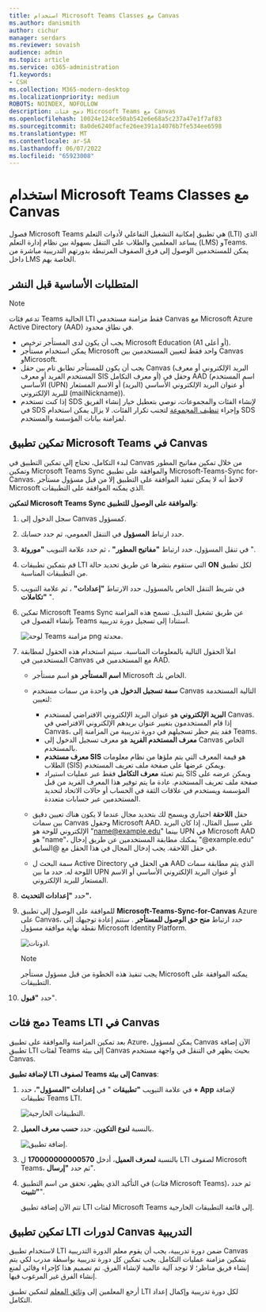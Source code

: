 ```yaml
---
title: استخدام Microsoft Teams Classes مع Canvas
ms.author: danismith
author: cichur
manager: serdars
ms.reviewer: sovaish
audience: admin
ms.topic: article
ms.service: o365-administration
f1.keywords:
- CSH
ms.collection: M365-modern-desktop
ms.localizationpriority: medium
ROBOTS: NOINDEX, NOFOLLOW
description: دمج فئات Microsoft Teams مع Canvas
ms.openlocfilehash: 10024e124ce50ab542e6e68a5c237a47e1f7af83
ms.sourcegitcommit: 8a0de6240facfe26ee391a14076b7fe534ee6598
ms.translationtype: MT
ms.contentlocale: ar-SA
ms.lasthandoff: 06/07/2022
ms.locfileid: "65923008"
---
```

# <a name="use-microsoft-teams-classes-with-canvas"></a>استخدام Microsoft Teams Classes مع Canvas

فصول Microsoft Teams هي تطبيق إمكانية التشغيل التفاعلي لأدوات التعلم (LTI) الذي يساعد المعلمين والطلاب على التنقل بسهولة بين نظام إدارة التعلم (LMS) وTeams. يمكن للمستخدمين الوصول إلى فرق الصفوف المرتبطة بدورتهم التدريبية مباشرة من داخل LMS الخاصة بهم.

## <a name="prerequisites-before-deployment"></a>المتطلبات الأساسية قبل النشر

> [!NOTE]
> تدعم فئات Teams الحالية LTI فقط مزامنة مستخدمي Canvas مع Microsoft Azure Active Directory (AAD) في نطاق محدود.
>
> - يجب أن يكون لدى المستأجر ترخيص Microsoft Education (A1 أو أعلى).
> - يمكن استخدام مستأجر Microsoft واحد فقط لتعيين المستخدمين بين Canvas وMicrosoft.
> - يجب أن يكون للمستأجر تطابق تام بين حقل Canvas (البريد الإلكتروني أو معرف المستخدم الفريد أو معرف SIS أو معرف التكامل) وحقل في AAD (اسم المستخدم الأساسي (UPN) أو عنوان البريد الإلكتروني الأساسي (البريد) أو الاسم المستعار للبريد الإلكتروني (mailNickname)).
> - إذا كنت تستخدم SDS لإنشاء الفئات والمجموعات، نوصي بتعطيل خيار إنشاء الفريق في SDS وإجراء [تنظيف المجموعة](/schooldatasync/group-cleanup) لتجنب تكرار الفئات. لا يزال يمكن استخدام SDS لمزامنة بيانات المؤسسة والمستخدم.

## <a name="enable-the-microsoft-teams-app-in-canvas"></a>تمكين تطبيق Microsoft Teams في Canvas

لبدء التكامل، تحتاج إلى تمكين التطبيق في Canvas من خلال تمكين مفاتيح المطور وتمكين Microsoft Teams Sync والموافقة على تطبيق Microsoft-Teams-Sync for-Canvas. لاحظ أنه لا يمكن تنفيذ الموافقة على التطبيق إلا من قبل مسؤول مستأجر Microsoft الذي يمكنه الموافقة على التطبيقات.

**لتمكين Microsoft Teams Sync والموافقة على الوصول للتطبيق**:

1. سجل الدخول إلى Canvas كمسؤول.

2. حدد ارتباط **المسؤول** في التنقل العمومي، ثم حدد حسابك.
3. في تنقل المسؤول، حدد ارتباط **"مفاتيح المطور"** ، ثم حدد علامة التبويب **"موروثة** ".
4. قم بتمكين تطبيقات LTI التي ستقوم بنشرها عن طريق تحديد حالة **ON** لكل تطبيق من التطبيقات المناسبة.

5. في شريط التنقل الخاص بالمسؤول، حدد الارتباط **"إعدادات"** ، ثم علامة التبويب **"تكاملات** ".

6. تمكين Microsoft Teams Sync عن طريق تشغيل التبديل. تسمح هذه المزامنة بإنشاء الفصول في Teams استنادا إلى تسجيل دورة تدريبية.

   ![لوحة Teams مزامنة png محدثة.](https://user-images.githubusercontent.com/87142492/128225881-abdfc52d-dc9e-48ad-aec5-f6617c6436f3.png)

7. املأ الحقول التالية بالمعلومات المناسبة. سيتم استخدام هذه الحقول لمطابقة المستخدمين في Canvas مع المستخدمين في AAD.
   - **اسم المستأجر** هو اسم مستأجر Microsoft الخاص بك.
   - **سمة تسجيل الدخول** هي واحدة من سمات مستخدم Canvas التالية المستخدمة لتعيين:
      - **البريد الإلكتروني** هو عنوان البريد الإلكتروني الافتراضي لمستخدم Canvas. إذا قام المستخدمون بتغيير عنوان بريدهم الإلكتروني الافتراضي في Canvas، فقد يتم حظر تسجيلهم في دورة تدريبية من المزامنة إلى Teams.
      - **معرف المستخدم الفريد** هو معرف تسجيل الدخول إلى Canvas الخاص بالمستخدم.
      - **معرف مستخدم SIS** هو قيمة المعرف التي يتم ملؤها من نظام معلومات الطلاب (SIS) ويمكن عرضها على صفحة ملف تعريف المستخدم.
      - يتم تعبئة **معرف التكامل** فقط عبر عمليات استيراد SIS ويمكن عرضه على صفحة ملف تعريف المستخدم. عادة ما يتم توفير هذا المعرف الفريد من قبل المؤسسة ويستخدم في علاقات الثقة في الحساب أو حالات الاتحاد لتحديد المستخدمين عبر حسابات متعددة.

   - حقل **اللاحقة** اختياري ويسمح لك بتحديد مجال عندما لا يكون هناك تعيين دقيق بين سمات Canvas وحقول Microsoft AAD. على سبيل المثال، إذا كان البريد الإلكتروني للوحة هو "name@example.edu" بينما UPN في Microsoft AAD هو "name"، يمكنك مطابقة المستخدمين عن طريق إدخال "@example.edu" في حقل اللاحقة. يجب إدخال المجال في هذا الحقل مع @السابق.
   - سمة البحث ل Active Directory هي الحقل في AAD الذي يتم مطابقة سمات اللوحة له. حدد ما بين UPN أو عنوان البريد الإلكتروني الأساسي أو الاسم المستعار للبريد الإلكتروني.

8. حدد **"إعدادات التحديث".**

9. للموافقة على الوصول إلى تطبيق **Microsoft-Teams-Sync-for-Canvas** Azure على Canvas، حدد ارتباط **منح حق الوصول للمستأجر** . ستتم إعادة توجيهك إلى نقطة نهاية موافقة مسؤول Microsoft Identity Platform.

   ![اذونات.](media/permissions.png)

   > [!NOTE]
   > يجب تنفيذ هذه الخطوة من قبل مسؤول مستأجر Microsoft يمكنه الموافقة على التطبيقات.

10. حدد **"قبول**".

## <a name="integrate-teams-classes-lti-in-canvas"></a>دمج فئات Teams LTI في Canvas

بعد تمكين المزامنة والموافقة على تطبيق Azure، يمكن لمسؤول Canvas الآن إضافة تطبيق LTI لفئات Teams إلى بيئة Canvas بحيث يظهر في التنقل في واجهة مستخدم Canvas.

**لإضافة تطبيق LTI لصفوف Teams إلى بيئة Canvas**:

1. في علامة التبويب **"تطبيقات** " في **إعدادات "المسؤول"**، حدد **+ App** لإضافة تطبيقات Teams LTI.

   ![التطبيقات الخارجية.](media/external-apps.png)

2. بالنسبة **لنوع التكوين**، حدد **حسب معرف العميل**.

   ![إضافة تطبيق.](media/add-app.png)

3. بالنسبة **لمعرف العميل**، أدخل **170000000000570** ل LTI لصفوف Microsoft Teams، ثم حدد **"إرسال**".

4. في التأكيد الذي يظهر، تحقق من اسم التطبيق (فئات Microsoft Teams)، ثم حدد **"تثبيت**".

   تتم الآن إضافة تطبيق LTI لفئات Microsoft Teams إلى قائمة التطبيقات الخارجية.

## <a name="enabling-the-lti-app-for-canvas-courses"></a>تمكين تطبيق LTI لدورات Canvas التدريبية

لاستخدام تطبيق LTI ضمن دورة تدريبية، يجب أن يقوم معلم الدورة التدريبية Canvas بتمكين مزامنة عمليات التكامل. يجب تمكين كل دورة تدريبية بواسطة مدرب لكي يتم إنشاء فريق مناظر؛ لا توجد آلية عالمية لإنشاء الفرق. تم تصميم هذا كإجراء وقائي لمنع إنشاء الفرق غير المرغوب فيها.

أرجع المعلمين إلى [وثائق المعلم](https://support.microsoft.com/topic/use-microsoft-teams-classes-in-your-lms-preview-ac6a1e34-32f7-45e6-b83e-094185a1e78a#ID0EBD=Instructure_Canvas) لتمكين تطبيق LTI لكل دورة تدريبية وإكمال إعداد التكامل.
